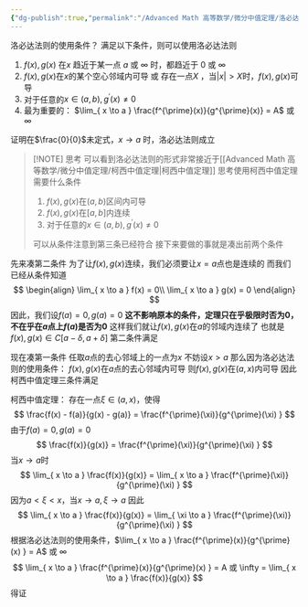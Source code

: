 ```yaml
---
{"dg-publish":true,"permalink":"/Advanced Math 高等数学/微分中值定理/洛必达法则/","tags":["微积分","定理"]}
---
```


洛必达法则的使用条件？
满足以下条件，则可以使用洛必达法则
1. $f(x) , g(x)$ 在$x$ 趋近于某一点 $a$ 或 $\infty$ 时，都趋近于 $0$ 或 $\infty$
2. $f(x) , g(x)$在$x$的某个空心邻域内可导 或 存在一点$X$ ，当$|x| > X$时，$f(x) , g(x)$可导
3. 对于任意的$x \in (a,b),g^{\prime}(x) \ne 0$
4. 最为重要的： $\lim_{ x \to a } \frac{f^{\prime}(x)}{g^{\prime}(x)} = A$ 或 $\infty$  


证明在$\frac{0}{0}$未定式，$x \to a$ 时，洛必达法则成立

> [!NOTE] 思考
> 可以看到洛必达法则的形式非常接近于[[Advanced Math 高等数学/微分中值定理/柯西中值定理\|柯西中值定理]]
> 思考使用柯西中值定理需要什么条件
> 1. $f(x) , g(x)$在$(a,b)$区间内可导
> 2. $f(x) , g(x)$在$[a,b]$内连续
> 3. 对于任意的$x \in (a,b),g^{\prime}(x) \ne 0$
> 
> 可以从条件注意到第三条已经符合
> 接下来要做的事就是凑出前两个条件

先来凑第二条件
为了让$f(x) , g(x)$连续，我们必须要让$x=a$点也是连续的
而我们已经从条件知道
$$
\begin{align}
\lim_{ x \to a } f(x) = 0\\
\lim_{ x \to a } g(x) = 0
\end{align}
$$
因此，我们设$f(a) = 0 ,g(a) = 0$
**这不影响原本的条件，定理只在乎极限时否为0，不在乎在$a$点上$f(a)$是否为0**
这样我们就让$f(x) ,g(x)$在$a$的邻域内连续了
也就是$f(x), g(x) \in C[a-\delta , a + \delta]$
第二条件满足

现在凑第一条件
任取$a$点的去心邻域上的一点为$x$
不妨设$x > a$
那么因为洛必达法则的使用条件：
$f(x) , g(x)$在$a$点的去心邻域内可导
则$f(x) , g(x)$在$(a , x)$内可导
因此柯西中值定理三条件满足

柯西中值定理：
存在一点$\xi \in ( a, x)$，使得
$$
\frac{f(x) - f(a)}{g(x) - g(a)} = \frac{f^{\prime}(\xi)}{g^{\prime}(\xi) } 
$$
由于$f(a) = 0 ,g(a) = 0$
$$
\frac{f(x)}{g(x)} = \frac{f^{\prime}(\xi)}{g^{\prime}(\xi) } 
$$
当$x \to a$时
$$
\lim_{ x \to a } \frac{f(x)}{g(x)} = \lim_{ x \to a } \frac{f^{\prime}(\xi)}{g^{\prime}(\xi) }
$$
因为$a < \xi < x$，当$x \to a , \xi \to a$
因此
$$
\lim_{ x \to a } \frac{f(x)}{g(x)} = \lim_{ \xi \to a } \frac{f^{\prime}(\xi)}{g^{\prime}(\xi) }
$$
根据洛必达法则的使用条件，$\lim_{ x \to a } \frac{f^{\prime}(x)}{g^{\prime}(x) } = A$ 或 $\infty$
$$
\lim_{ x \to a } \frac{f^{\prime}(x)}{g^{\prime}(x) } = A 或 \infty = \lim_{ x \to a } \frac{f(x)}{g(x)} 
$$
得证





